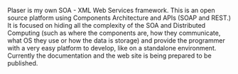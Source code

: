 Plaser is my own SOA - XML Web Services framework. This is an open source platform using Components Architecture and APIs (SOAP and REST.) It is focused on hiding all the complexity of the SOA and Distributed Computing (such as where the components are, how they communicate, what OS they use or how the data is storage) and provide the programmer with a very easy platform to develop, like on a standalone environment. Currently the documentation and the web site is being prepared to be published.

